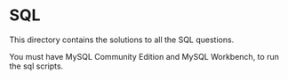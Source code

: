 # SQL

This directory contains the solutions to all the SQL questions.

You must have MySQL Community Edition and MySQL Workbench, to run the sql scripts.
